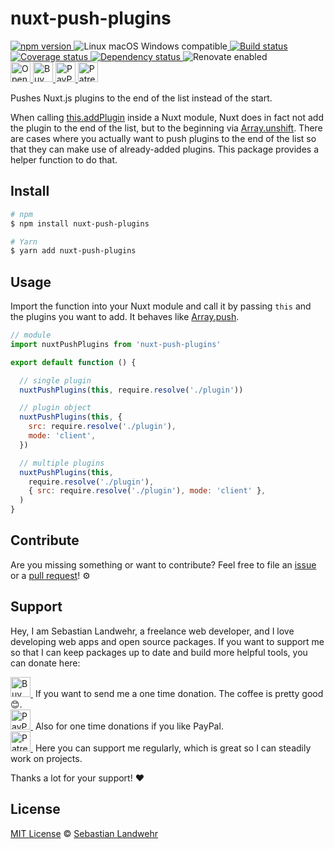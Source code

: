 <!-- TITLE/ -->
# nuxt-push-plugins
<!-- /TITLE -->

<!-- BADGES/ -->
  <p>
    <a href="https://npmjs.org/package/nuxt-push-plugins">
      <img
        src="https://img.shields.io/npm/v/nuxt-push-plugins.svg"
        alt="npm version"
      >
    </a><img src="https://img.shields.io/badge/os-linux%20%7C%C2%A0macos%20%7C%C2%A0windows-blue" alt="Linux macOS Windows compatible"><a href="https://github.com/dword-design/nuxt-push-plugins/actions">
      <img
        src="https://github.com/dword-design/nuxt-push-plugins/workflows/build/badge.svg"
        alt="Build status"
      >
    </a><a href="https://codecov.io/gh/dword-design/nuxt-push-plugins">
      <img
        src="https://codecov.io/gh/dword-design/nuxt-push-plugins/branch/master/graph/badge.svg"
        alt="Coverage status"
      >
    </a><a href="https://david-dm.org/dword-design/nuxt-push-plugins">
      <img src="https://img.shields.io/david/dword-design/nuxt-push-plugins" alt="Dependency status">
    </a><img src="https://img.shields.io/badge/renovate-enabled-brightgreen" alt="Renovate enabled"><br/><a href="https://gitpod.io/#https://github.com/dword-design/nuxt-push-plugins">
      <img
        src="https://gitpod.io/button/open-in-gitpod.svg"
        alt="Open in Gitpod"
        height="32"
      >
    </a><a href="https://www.buymeacoffee.com/dword">
      <img
        src="https://www.buymeacoffee.com/assets/img/guidelines/download-assets-sm-2.svg"
        alt="Buy Me a Coffee"
        height="32"
      >
    </a><a href="https://paypal.me/SebastianLandwehr">
      <img
        src="https://dword-design.de/images/paypal.svg"
        alt="PayPal"
        height="32"
      >
    </a><a href="https://www.patreon.com/dworddesign">
      <img
        src="https://dword-design.de/images/patreon.svg"
        alt="Patreon"
        height="32"
      >
    </a>
</p>
<!-- /BADGES -->

<!-- DESCRIPTION/ -->
Pushes Nuxt.js plugins to the end of the list instead of the start.
<!-- /DESCRIPTION -->

When calling [this.addPlugin](https://nuxtjs.org/docs/2.x/internals-glossary/internals-module-container#addplugin-template) inside a Nuxt module, Nuxt does in fact not add the plugin to the end of the list, but to the beginning via [Array.unshift](https://www.w3schools.com/jsref/jsref_unshift.asp). There are cases where you actually want to push plugins to the end of the list so that they can make use of already-added plugins. This package provides a helper function to do that.

<!-- INSTALL/ -->
## Install

```bash
# npm
$ npm install nuxt-push-plugins

# Yarn
$ yarn add nuxt-push-plugins
```
<!-- /INSTALL -->

## Usage

Import the function into your Nuxt module and call it by passing `this` and the plugins you want to add. It behaves like [Array.push](https://www.w3schools.com/jsref/jsref_push.asp).

```js
// module
import nuxtPushPlugins from 'nuxt-push-plugins'

export default function () {

  // single plugin
  nuxtPushPlugins(this, require.resolve('./plugin'))

  // plugin object
  nuxtPushPlugins(this, {
    src: require.resolve('./plugin'),
    mode: 'client',
  })

  // multiple plugins
  nuxtPushPlugins(this,
    require.resolve('./plugin'),
    { src: require.resolve('./plugin'), mode: 'client' },
  )
}
```

<!-- LICENSE/ -->
## Contribute

Are you missing something or want to contribute? Feel free to file an [issue](https://github.com/dword-design/nuxt-push-plugins/issues) or a [pull request](https://github.com/dword-design/nuxt-push-plugins/pulls)! ⚙️

## Support

Hey, I am Sebastian Landwehr, a freelance web developer, and I love developing web apps and open source packages. If you want to support me so that I can keep packages up to date and build more helpful tools, you can donate here:

<p>
  <a href="https://www.buymeacoffee.com/dword">
    <img
      src="https://www.buymeacoffee.com/assets/img/guidelines/download-assets-sm-2.svg"
      alt="Buy Me a Coffee"
      height="32"
    >
  </a>&nbsp;If you want to send me a one time donation. The coffee is pretty good 😊.<br/>
  <a href="https://paypal.me/SebastianLandwehr">
    <img
      src="https://dword-design.de/images/paypal.svg"
      alt="PayPal"
      height="32"
    >
  </a>&nbsp;Also for one time donations if you like PayPal.<br/>
  <a href="https://www.patreon.com/dworddesign">
    <img
      src="https://dword-design.de/images/patreon.svg"
      alt="Patreon"
      height="32"
    >
  </a>&nbsp;Here you can support me regularly, which is great so I can steadily work on projects.
</p>

Thanks a lot for your support! ❤️

## License

[MIT License](https://opensource.org/licenses/MIT) © [Sebastian Landwehr](https://dword-design.de)
<!-- /LICENSE -->
